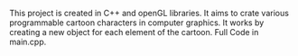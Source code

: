 This project is created in C++ and openGL libraries. It aims to crate various programmable cartoon characters in computer graphics. It works by creating a new object for each element of the cartoon.
Full Code in main.cpp.
